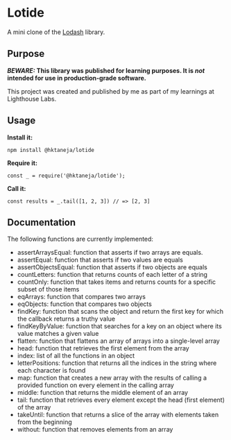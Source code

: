 # Lotide

A mini clone of the [Lodash](https://lodash.com) library.

## Purpose

**_BEWARE:_ This library was published for learning purposes. It is _not_ intended for use in production-grade software.**

This project was created and published by me as part of my learnings at Lighthouse Labs. 

## Usage

**Install it:**

`npm install @hktaneja/lotide`

**Require it:**

`const _ = require('@hktaneja/lotide');`

**Call it:**

`const results = _.tail([1, 2, 3]) // => [2, 3]`

## Documentation

The following functions are currently implemented:

*	assertArraysEqual: function that asserts if two arrays are equals.
*	assertEqual: function that asserts if two values are equals
*	assertObjectsEqual: function that asserts if two objects are equals
*	countLetters: function that returns counts of each letter of a string
*	countOnly: function that takes items and returns counts for a specific subset of those  items
*	eqArrays: function that compares two arrays
*	eqObjects: function that compares two objects
*	findKey: function that scans the object and return the first key for which the callback returns a truthy value
*	findKeyByValue: function that searches for a key on an object where its value matches a given value
*	flatten: function that flattens an array of arrays into a single-level array
*	head: function that retrieves the first element from the array
*	index: list of all the functions in an object
*	letterPositions: function that returns all the indices in the string where each character is found
*	map: function that creates a new array with the results of calling a provided function on every element in the calling array
*	middle: function that returns the middle element of an array
*	tail: function that retrieves every element except the head (first element) of the array
*	takeUntil: function that returns a slice of the array with elements taken from the beginning
*	without: function that removes elements from an array
